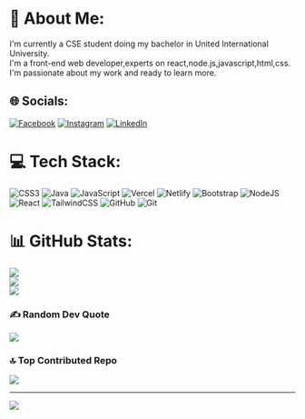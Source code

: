 # 💫 About Me:
I'm currently a CSE student doing my bachelor in United International University.<br>I'm a front-end web developer,experts on react,node.js,javascript,html,css.<br>I'm passionate about my work and ready to learn more.<br>


## 🌐 Socials:
[![Facebook](https://img.shields.io/badge/Facebook-%231877F2.svg?logo=Facebook&logoColor=white)](https://www.facebook.com/fahadal.hossain.7/) [![Instagram](https://img.shields.io/badge/Instagram-%23E4405F.svg?logo=Instagram&logoColor=white)](https://instagram.com/the_des_tro_yer) [![LinkedIn](https://img.shields.io/badge/LinkedIn-%230077B5.svg?logo=linkedin&logoColor=white)](https://www.linkedin.com/in/fahad-al-hossain-1b3120219/) 

# 💻 Tech Stack:
![CSS3](https://img.shields.io/badge/css3-%231572B6.svg?style=for-the-badge&logo=css3&logoColor=white) ![Java](https://img.shields.io/badge/java-%23ED8B00.svg?style=for-the-badge&logo=openjdk&logoColor=white) ![JavaScript](https://img.shields.io/badge/javascript-%23323330.svg?style=for-the-badge&logo=javascript&logoColor=%23F7DF1E) ![Vercel](https://img.shields.io/badge/vercel-%23000000.svg?style=for-the-badge&logo=vercel&logoColor=white) ![Netlify](https://img.shields.io/badge/netlify-%23000000.svg?style=for-the-badge&logo=netlify&logoColor=#00C7B7) ![Bootstrap](https://img.shields.io/badge/bootstrap-%238511FA.svg?style=for-the-badge&logo=bootstrap&logoColor=white) ![NodeJS](https://img.shields.io/badge/node.js-6DA55F?style=for-the-badge&logo=node.js&logoColor=white) ![React](https://img.shields.io/badge/react-%2320232a.svg?style=for-the-badge&logo=react&logoColor=%2361DAFB) ![TailwindCSS](https://img.shields.io/badge/tailwindcss-%2338B2AC.svg?style=for-the-badge&logo=tailwind-css&logoColor=white) ![GitHub](https://img.shields.io/badge/github-%23121011.svg?style=for-the-badge&logo=github&logoColor=white) ![Git](https://img.shields.io/badge/git-%23F05033.svg?style=for-the-badge&logo=git&logoColor=white)
# 📊 GitHub Stats:
![](https://github-readme-stats.vercel.app/api?username=FahadAlHossain&theme=dark&hide_border=false&include_all_commits=false&count_private=false)<br/>
![](https://github-readme-streak-stats.herokuapp.com/?user=FahadAlHossain&theme=dark&hide_border=false)<br/>
![](https://github-readme-stats.vercel.app/api/top-langs/?username=FahadAlHossain&theme=dark&hide_border=false&include_all_commits=false&count_private=false&layout=compact)

### ✍️ Random Dev Quote
![](https://quotes-github-readme.vercel.app/api?type=vetical&theme=radical)

### 🔝 Top Contributed Repo
![](https://github-contributor-stats.vercel.app/api?username=FahadAlHossain&limit=5&theme=dark&combine_all_yearly_contributions=true)

---
[![](https://visitcount.itsvg.in/api?id=FahadAlHossain&icon=4&color=2)](https://visitcount.itsvg.in)

<!-- Proudly created with GPRM ( https://gprm.itsvg.in ) -->
